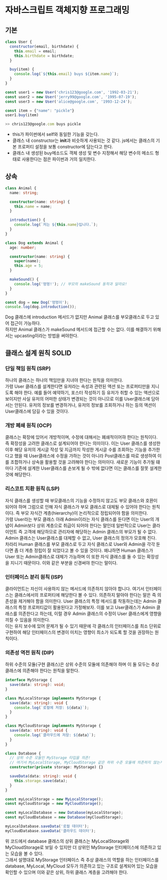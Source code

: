# 자바스크립트 객체지향 프로그래밍

## 기본

```javascript
class User {
  constructor(email, birthdate) {
    this.email = email;
    this.birthdate = birthdate;
  }

  buy(item) {
    console.log(`${this.email} buys ${item.name}`);
  }
}

const user1 = new User('chris123@google.com', '1992-03-21');
const user2 = new User('jerry99@google.com', '1995-07-19');
const user3 = new User('alice@google.com', '1993-12-24');

const item = {"name": "pickle"}
user1.buy(item)

>> chris123@google.com buys pickle
```

- this가 파이썬에서 self와 동일한 기능을 갖는다.
- 클래스 내 constructor는 **init**과 비슷하게 사용되는 것 같다. js에서는 클래스의 기본 프로퍼티 설정을 보통 constructor에 담는다고 한다.
- 클래스 내 생성된 buy메소드도 객체 생성 및 변수 지정해서 해당 변수의 메소드 형태로 사용한다는 점은 파이썬과 거의 일치한다.

## 상속

```typescript
class Animal {
  name: string;

  constructor(name: string) {
    this.name = name;
  }

  introduction() {
    console.log(`저는 ${this.name}입니다.`);
  }
}

class Dog extends Animal {
  age: number;

  constructor(name: string) {
    super(name);
    this.age = 5;
  }

  makeSound() {
    console.log('멍멍!'); // 부모의 makeSound 동작과 달라요!
  }
}

const dog = new Dog('멍멍이');
console.log(dog.introduction());
```

Dog 클래스에 introduction 메서드가 없지만 Animal 클래스를 부모클래스로 두고 있어 접근이 가능하다.  
하지만 Animal 클래스가 makeSound 메서드에 접근할 수는 없다. 이를 해결하기 위해서는 upcasting이라는 방법을 써야한다.

## 클래스 설계 원칙 SOLID

### 단일 책임 원칙 (SRP)

하나의 클래스는 하나의 책임만을 지녀야 한다는 원칙을 의미한다.  
가령 User 클래스를 설계한다면 유저라는 속성과 관련된 액션 또는 프로퍼티만을 지니도록 해야 한다. 예를 들어 예약하기, 포스터 작성하기 등 유저가 취할 수 있는 액션으로 보이지만 사실 유저의 어떠한 상태가 변경되는 것이 아니므로 이를 User클래스에 담아서는 안된다. 유저의 정보를 변경하거나, 유저의 정보를 조회하거나 하는 등의 액션이 User클래스에 담길 수 있을 것이다.

### 개방 폐쇄 원칙 (OCP)

클래스는 확장에 있어서 개방적이며, 수정에 대해서는 폐쇄적이어햐 한다는 원칙이다. 즉 확장성을 고려한 클래스로 설계되어야 한다는 의미이다. 이는 User 클래스를 생성한 이후 해당 유저의 게시글 작성 및 지금까지 작성한 게시글 수를 조회하는 기능을 추가한다고 했을 때 User클래스에 수정을 가하는 것이 아니라 Post클래스를 따로 생셩하여 이를 조합하거나 상속을 활용할 것을 고려해야 한다는 의미이다. 새로운 기능이 추가될 떄 마다 기존에 설계한 User클래스를 손보게 될 수 밖에 없다면 이는 클래스를 잘못 설계한 것에 해당한다.

### 리스코트 치환 원칙 (LSP)

자식 클래스를 생성할 때 부모클래스의 기능을 수정하지 않고도 부모 클래스와 호환이 되어야 하며 그럼으로 인해 자식 클래스가 부모 클래스로 대체될 수 있어야 한다는 원칙이다. 즉 부모 자식간 계층(hierarchy)이 논리적으로 정립되어야 함을 의미한다.  
가령 User라는 부모 클래스 아래 Admin이라는 자식 클래스를 둔다면 이는 User의 개념이 Admin보다 상위 계층으로 취급이 되어야 한다는 말인데 일반적으로 User는 클라이언트 즉 고객에 해당하므로 관리자에 해당하는 Admin 클래스의 부모가 될 수 없다. Admin 클래스는 User클래스를 대체할 수 없고, User 클래스의 정의가 모호해 진다.  
차라리 Human 클래스를 부모 클래스로 두고 자식 클래스로 User와 Admin을 각각 둔다면 좀 더 계층 정립이 잘 되었다고 볼 수 있을 것이다. 왜냐하면 Human 클래스가 User 또는 Admin클래스로 대체가 가능하며 이 또한 자식 클래스를 둘 수 있는 확장성을 지니기 때문이다. 이와 같은 부분을 신경써야 한다는 말이다.

### 인터페이스 분리 원칙 (ISP)

클라이언트는 자신이 사용하지 않는 메서드에 의존하지 않아야 합니다. 여기서 인터페이스는 클래스에서의 프로퍼티에 해당한다 볼 수 있다. 의존하지 말아야 한다는 말은 즉 의존성을 제거해야 함을 의미한다. User 클래스의 특정 메서드를 작동하는데는 Admin 클래스의 특정 프로퍼티값이 활용된다고 가정해보자. 이를 보고 User클래스가 Admin 클래스를 의존한다고 하는데, 이럴 경우 Admin 클래스의 수정이 User 클래스에게 영향을 끼칠 수 있음을 의미한다.  
이는 유지 보수에 있어 문제가 될 수 있기 때문에 각 클래스의 인터페이스를 최소 단위로 구현하여 해당 인터페이스의 변경이 미치는 영향이 최소가 되도록 할 것을 권장하는 원칙이다.

### 의존성 역전 원칙 (DIP)

하위 수준의 모듈(구현 클래스)은 상위 수준의 모듈에 의존해야 하며 이 둘 모두는 추상 클래스에 의존해야 한다는 원칙을 말한다.

```typescript
interface MyStorage {
  save(data: string): void;
}

class MyLocalStorage implements MyStorage {
  save(data: string): void {
    console.log(`로컬에 저장: ${data}`);
  }
}

class MyCloudStorage implements MyStorage {
  save(data: string): void {
    console.log(`클라우드에 저장: ${data}`);
  }
}

class Database {
  // 상위 수준 모듈인 MyStorage 타입을 의존!
  // 여기서 MyLocalStorage, MyCloudStorage 같은 하위 수준 모듈에 의존하지 않는게 핵심!
  constructor(private storage: MyStorage) {}

  saveData(data: string): void {
    this.storage.save(data);
  }
}

const myLocalStorage = new MyLocalStorage();
const myCloudStorage = new MyCloudStorage();

const myLocalDatabase = new Database(myLocalStorage);
const myCloudDatabase = new Database(myCloudStorage);

myLocalDatabase.saveData('로컬 데이터');
myCloudDatabase.saveData('클라우드 데이터');
```

위 코드에서 database 클래스의 상위 클래스는 MyLocalStorage와 MyCloudStorage로 보일 수 있지만 더 상위인 MyStorage 인터페이스에 의존하고 있는 모습을 볼 수 있다.  
그래서 설명대로 MyStorage 인터페이스 즉 추상 클래스의 역할을 하는 인터페이스를 database, MyLocal, MyCloud 모두가 의존하고 있는 구조로 설계되어 있는 모습을 확인할 수 있으며 이와 같은 상위, 하위 클래스 계층을 고려해야 한다.
